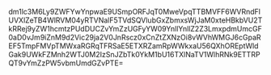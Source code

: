 dm1lc3M6Ly9ZWFYwYnpwaE9USmpORFJqT0MweVpqTTBMVFF6WVRndFlUVXlZeTB4WlRVM04yRTVNalF5TVdSQVlubGxZbmxsWjJaM0xteHBkbVU2TkRRej9yZW1hcmtzPUdDUCZvYmZzUGFyYW09YnllYnllZ2Z3LmxpdmUmcGF0aD0vJm9iZnM9d2Vic29ja2V0JnRscz0xCnZtZXNzOi8vWVhWMGJ6cGpaREF5TmpFMVpTMWxaRGRqTFRSaE5ETXRZamRpWWkxaU56QXhOREptWldGak9UWkFZMnh2WTJ0M2IzSnJZbTk0YkM1bU16TXlNaTV1WlhRNk9ETTRPQT9vYmZzPW5vbmUmdGZvPTE=
